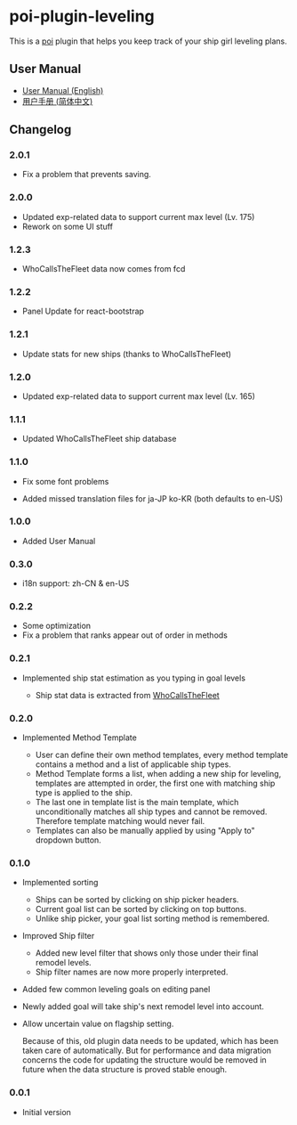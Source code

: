 # poi-plugin-leveling

This is a [poi](https://github.com/poooi/poi) plugin that helps you keep track of
your ship girl leveling plans.

## User Manual

- [User Manual (English)](https://github.com/poooi/poi-plugin-leveling/wiki/User-Manual-(English))
- [用户手册 (简体中文)](https://github.com/poooi/poi-plugin-leveling/wiki/%E7%94%A8%E6%88%B7%E6%89%8B%E5%86%8C-(%E7%AE%80%E4%BD%93%E4%B8%AD%E6%96%87))

## Changelog

### 2.0.1

- Fix a problem that prevents saving.

### 2.0.0

- Updated exp-related data to support current max level (Lv. 175)
- Rework on some UI stuff

### 1.2.3

- WhoCallsTheFleet data now comes from fcd

### 1.2.2

- Panel Update for react-bootstrap

### 1.2.1

- Update stats for new ships (thanks to WhoCallsTheFleet)

### 1.2.0

- Updated exp-related data to support current max level (Lv. 165)

### 1.1.1

- Updated WhoCallsTheFleet ship database

### 1.1.0

- Fix some font problems

- Added missed translation files for ja-JP ko-KR (both defaults to en-US)

### 1.0.0

- Added User Manual

### 0.3.0

- i18n support: zh-CN & en-US

### 0.2.2

- Some optimization
- Fix a problem that ranks appear out of order in methods

### 0.2.1

- Implemented ship stat estimation as you typing in goal levels

    - Ship stat data is extracted
      from [WhoCallsTheFleet](https://github.com/Diablohu/WhoCallsTheFleet)

### 0.2.0

- Implemented Method Template

    - User can define their own method templates, every method template contains
      a method and a list of applicable ship types.
    - Method Template forms a list, when adding a new ship for leveling,
      templates are attempted in order, the first one with matching ship type
      is applied to the ship.
    - The last one in template list is the main template, which unconditionally
      matches all ship types and cannot be removed.
      Therefore template matching would never fail.
    - Templates can also be manually applied by using "Apply to" dropdown button.

### 0.1.0

- Implemented sorting

    - Ships can be sorted by clicking on ship picker headers.
    - Current goal list can be sorted by clicking on top buttons.
    - Unlike ship picker, your goal list sorting method is remembered.

- Improved Ship filter

    - Added new level filter that shows only those under their final remodel levels.
    - Ship filter names are now more properly interpreted.

- Added few common leveling goals on editing panel

- Newly added goal will take ship's next remodel level into account.

- Allow uncertain value on flagship setting.

    Because of this, old plugin data needs to be updated, which
    has been taken care of automatically. But for performance
    and data migration concerns
    the code for updating the structure would be removed in future
    when the data structure is proved stable enough.

### 0.0.1

- Initial version
